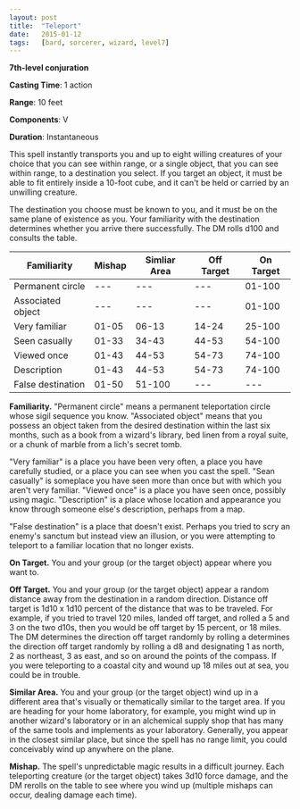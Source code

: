 ```yaml
---
layout: post
title:  "Teleport"
date:   2015-01-12
tags:   [bard, sorcerer, wizard, level7]
---
```


**7th-level conjuration**

**Casting Time**: 1 action

**Range**: 10 feet

**Components**: V

**Duration**: Instantaneous

This spell instantly transports you and up to eight willing creatures of your choice that you can see within range, or a single object, that you can see within range, to a destination you select. If you target an object, it must be able to fit entirely inside a 10-foot cube, and it can't be held or carried by an unwilling creature.

The destination you choose must be known to you, and it must be on the same plane of existence as you. Your familiarity with the destination determines whether you arrive there successfully. The DM rolls d100 and consults the table.

| Familiarity       | Mishap | Simliar Area | Off Target | On Target |
|-------------------|--------|--------------|------------|-----------|
| Permanent circle  |  ---   |      ---     |     ---    |   01-100  |
| Associated object |  ---   |      ---     |     ---    |   01-100  |
| Very familiar     | 01-05  |     06-13    |    14-24   |   25-100  |
| Seen casually     | 01-33  |     34-43    |    44-53   |   54-100  |
| Viewed once       | 01-43  |     44-53    |    54-73   |   74-100  |
| Description       | 01-43  |     44-53    |    54-73   |   74-100  |
| False destination | 01-50  |    51-100    |     ---    |    ---    |

**Familiarity.** "Permanent circle" means a permanent teleportation circle whose sigil sequence you know. "Associated object" means that you possess an object taken from the desired destination within the last six months, such as a book from a wizard's library, bed linen from a royal suite, or a chunk of marble from a lich's secret tomb.

"Very familiar" is a place you have been very often, a place you have carefully studied, or a place you can see when you cast the spell. "Sean casually" is someplace you have seen more than once but with which you aren't very familiar. "Viewed once" is a place you have seen once, possibly using magic. "Description" is a place whose location and appearance you know through someone else's description, perhaps from a map.

"False destination" is a place that doesn't exist. Perhaps you tried to scry an enemy's sanctum but instead view an illusion, or you were attempting to teleport to a familiar location that no longer exists.

**On Target.** You and your group (or the target object) appear where you want to.

**Off Target.** You and your group (or the target object) appear a random distance away from the destination in a random direction. Distance off target is 1d10 x 1d10 percent of the distance that was to be traveled. For example, if you tried to travel 120 miles, landed off target, and rolled a 5 and 3 on the two d10s, then you would be off target by 15 percent, or 18 miles. The DM determines the direction off target randomly by rolling a determines the direction off target randomly by rolling a d8 and designating 1 as north, 2 as northeast, 3 as east, and so on around the points of the compass. If you were teleporting to a coastal city and wound up 18 miles out at sea, you could be in trouble.

**Similar Area.** You and your group (or the target object) wind up in a different area that's visually or thematically similar to the target area. If you are heading for your home laboratory, for example, you might wind up in another wizard's laboratory or in an alchemical supply shop that has many of the same tools and implements as your laboratory. Generally, you appear in the closest similar place, but since the spell has no range limit, you could conceivably wind up anywhere on the plane.

**Mishap.** The spell's unpredictable magic results in a difficult journey. Each teleporting creature (or the target object) takes 3d10 force damage, and the DM rerolls on the table to see where you wind up (multiple mishaps can occur, dealing damage each time).
